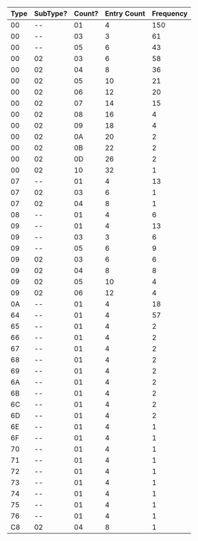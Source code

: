 | Type | SubType? | Count? | Entry Count | Frequency |
|------|----------|--------|-------------|-----------|
| 00 | -- | 01 | 4 | 150 |
| 00 | -- | 03 | 3 | 61 |
| 00 | -- | 05 | 6 | 43 |
| 00 | 02 | 03 | 6 | 58 | ✔️
| 00 | 02 | 04 | 8 | 36 |
| 00 | 02 | 05 | 10 | 21 |
| 00 | 02 | 06 | 12 | 20 |
| 00 | 02 | 07 | 14 | 15 |
| 00 | 02 | 08 | 16 | 4 |
| 00 | 02 | 09 | 18 | 4 |
| 00 | 02 | 0A | 20 | 2 |
| 00 | 02 | 0B | 22 | 2 |
| 00 | 02 | 0D | 26 | 2 |
| 00 | 02 | 10 | 32 | 1 |
| 07 | -- | 01 | 4 | 13 |
| 07 | 02 | 03 | 6 | 1 |
| 07 | 02 | 04 | 8 | 1 |
| 08 | -- | 01 | 4 | 6 |
| 09 | -- | 01 | 4 | 13 |
| 09 | -- | 03 | 3 | 6 |
| 09 | -- | 05 | 6 | 9 |
| 09 | 02 | 03 | 6 | 6 |
| 09 | 02 | 04 | 8 | 8 |
| 09 | 02 | 05 | 10 | 4 |
| 09 | 02 | 06 | 12 | 4 |
| 0A | -- | 01 | 4 | 18 |
| 64 | -- | 01 | 4 | 57 |
| 65 | -- | 01 | 4 | 2 |
| 66 | -- | 01 | 4 | 2 |
| 67 | -- | 01 | 4 | 2 |
| 68 | -- | 01 | 4 | 2 |
| 69 | -- | 01 | 4 | 2 |
| 6A | -- | 01 | 4 | 2 |
| 6B | -- | 01 | 4 | 2 |
| 6C | -- | 01 | 4 | 2 |
| 6D | -- | 01 | 4 | 2 |
| 6E | -- | 01 | 4 | 1 |
| 6F | -- | 01 | 4 | 1 |
| 70 | -- | 01 | 4 | 1 |
| 71 | -- | 01 | 4 | 1 |
| 72 | -- | 01 | 4 | 1 |
| 73 | -- | 01 | 4 | 1 |
| 74 | -- | 01 | 4 | 1 |
| 75 | -- | 01 | 4 | 1 |
| 76 | -- | 01 | 4 | 1 |
| C8 | 02 | 04 | 8 | 1 |
